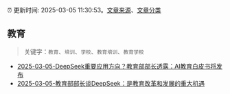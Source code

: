 :alarm_clock: 更新时间: 2025-03-05 11:30:53。[文章来源](/README.md)、[文章分类](/TAGS.md)

## 教育


> 关键字：`教育`、`培训`、`学校`、`教育培训`、`教育学校`



- [2025-03-05-DeepSeek重要应用方向？教育部部长透露：AI教育白皮书将发布](https://www.cls.cn/detail/1961914) 
- [2025-03-05-教育部部长谈DeepSeek：是教育改革和发展的重大机遇](https://www.cls.cn/detail/1961661) 
